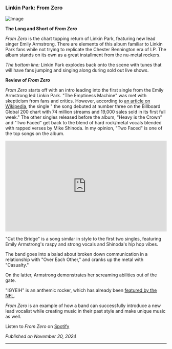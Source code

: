 ### Linkin Park: From Zero

![Image](https://lh4.googleusercontent.com/proxy/yWnemUmoqz2h2RmoiQeD9OWIY5SPXY6vDzTaBPjMENG7B5s7Uf-gjDcHUBY-W2ukinbc4DdKk9fM63pRB-f4k-VwUckqLMGI8nRTAir4Ya56TQG6VUEKy95Bk2yQZw)

**The Long and Short of _From Zero_**

_From Zero_ is the chart topping return of Linkin Park, featuring new lead singer Emily Armstrong. There are elements of this album familiar to Linkin Park fans while not trying to replicate the Chester Bennington era of LP.
The album stands on its own as a great installment from the nu-metal rockers.

_The bottom line:_ Linkin Park explodes back onto the scene with tunes that will have fans jumping and singing along during sold out live shows.

**Review of _From Zero_**

_From Zero_ starts off with an intro leading into the first single from the Emily Armstrong led Linkin Park. "The Emptiness Machine" was met with skepticism from fans and critics.
However, according to [an article on Wikipedia](https://en.wikipedia.org/wiki/The_Emptiness_Machine), the single " the song debuted at number three on the Billboard Global 200 chart with 74 million streams and 19,000 sales sold in its first full week."
The other singles released before the album, "Heavy is the Crown" and "Two Faced" get back to the blend of hard rock/metal vocals blended with rapped verses by Mike Shinoda. 
In my opinion, "Two Faced" is one of the top songs on the album.

<div style="position: relative; width: 100%; padding-bottom: 56.25%">
<iframe src="https://www.youtube.com/watch?v=kivUsDGWojU" 
        title="Two Faced Music Video" frameborder="0" allowfullscreen
        allow="accelerometer; autoplay; clipboard-write; encrypted-media; gyroscope; picture-in-picture" 
        style="position: absolute; width: 100%; height: 100%;">
</iframe>
</div>

"Cut the Bridge" is a song similar in style to the first two singles, featuring Emily Armstrong's raspy and strong vocals and Shinoda's hip hop vibes.

The band goes into a balad about broken down communication in a relationship with "Over Each Other," and cranks up the metal with "Casualty."

On the latter, Armstrong demonstrates her screaming abilities out of the gate.

"IGYEIH" is an anthemic rocker, which has already been [featured by the NFL](https://www.facebook.com/linkinpark/videos/thanks-nfl-for-using-our-new-song-igyeih-in-the-nfl-sunday-spotlight/3455705501405325/).

_From Zero_ is an example of how a band can successfully introduce a new lead vocalist while creating music in their past style and make unique music as well.

Listen to _From Zero_ on [Spotify](https://open.spotify.com/album/4R6FV9NSzhPihHR0h4pI93)

_Published on November 20, 2024_

----
